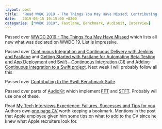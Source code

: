 ```yaml
---
layout: post
title:  "Read WWDC 2019 - The Things You May Have Missed; Contributing to the Swift Benchmark Suite"
date:   2019-06-15 19:15:00 +0200
categories: ["WWDC 2019", Fastlane, Benchmark, AudioKit, Interview]
---
```

Passed over [WWDC 2019 - The Things You May Have Missed](https://patrickbalestra.com/blog/2019/06/07/wwdc-2019-the-things-you-may-have-missed.html) which lists all new what was declared on WWDC 19. List is impressive.

Passed over [Continuous Integration and Continuous Delivery with Jenkins and Fastlane](https://www.appcoda.com/ci-cd-jenkins-fastlane/) and [Getting Started with Fastlane for Automating Beta Testing and App Deployment](https://www.appcoda.com/fastlane-introduction/) and [Swift—Continuous Integration (CI)](https://medium.com/@luisfmachado/swift-continuous-integration-ci-6d069bd54ab2) and [Adding Continuous Integration to a Swift project](https://medium.com/@johnsundell/adding-continuous-integration-to-a-swift-project-4c99252eedb0). Next week I will probably follow all this.

Passed over [Contributing to the Swift Benchmark Suite](https://patrickbalestra.com/blog/2018/11/12/contributing-to-the-swift-benchmark-suite.html).

Passed over parts of [AudioKit](https://github.com/AudioKit/AudioKit) which implement [FFT](https://github.com/AudioKit/AudioKit/tree/79cebe3ff8acc64e743b9e9536693c193e478eb4/AudioKit/Core/Soundpipe/lib/kissfft) and [STFT](https://github.com/AudioKit/AudioKitArchive/blob/master/AudioKit/Operations/Analysis/AKTrackedFrequency.h). Probably will use one of these.

Read [My Tech Interviews Experience: Failures, Successes and Tips for you](https://patrickbalestra.com/blog/2018/08/06/my-tech-interviews-experience.html). Authors own [one page CV](https://patrickbalestra.com/CV.pdf) worth keeping a bookmark. Mentions in the post that Apple employee given him some tips on what to add to the CV since he knew what Apple recruiters look for.
